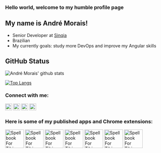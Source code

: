### Hello world, welcome to my humble profile page

## My name is André Morais!
* Senior Developer at [Sinqia][sinqia]
* Brazilian
* My currently goals: study more DevOps and improve my Angular skills

## GitHub Status

![André Morais' github stats](https://github-readme-stats.vercel.app/api?username=moraisandre&show_icons=true&hide_border=true&theme=vue)

[![Top Langs](https://github-readme-stats.vercel.app/api/top-langs/?username=moraisandre&layout=compact&theme=vue&hide_border=true)](https://github.com/moraisandre)

### Connect with me:

[<img alt="Website" width="22px" src="http://moraisandre.com/wp-content/uploads/2017/10/dr-logo-squared.png" />][website]
[<img alt="Twitter" width="22px" src="https://simpleicons.org/icons/twitter.svg" sytle="svg {fill: #333}"/>][twitter]
[<img alt="Stack Overflow" width="22px" src="https://simpleicons.org/icons/stackoverflow.svg" />][stackoverflow]
[<img alt="Stack Overflow" width="22px" src="https://static.sketchfab.com/img/press/logos/logo-black.png" />][sketchlab]

### Here is some of my published apps and Chrome extensions:

[<img alt="Spellbook For Tibia" width="60px" src="http://moraisandre.com/wp-content/uploads/2017/10/Icon-60@3x-e1506997614495.png" />][spellbookApp]
[<img alt="Spellbook For Tibia" width="60px" src="http://moraisandre.com/wp-content/uploads/2017/10/152-1-e1506997625335.png" />][gatryApp]
[<img alt="Spellbook For Tibia" width="60px" src="http://moraisandre.com/wp-content/uploads/2017/04/ssu_icon-150x150.jpeg" />][saintApp]
[<img alt="Spellbook For Tibia" width="60px" src="http://moraisandre.com/wp-content/uploads/2017/04/tbook_icon-150x150.png" />][tbookApp]
[<img alt="Spellbook For Tibia" width="60px" src="http://moraisandre.com/wp-content/uploads/2017/11/icon128.png" />][nSteveBallmerChrome]
[<img alt="Spellbook For Tibia" width="60px" src="http://moraisandre.com/wp-content/uploads/2017/11/rashid_icon_store.png" />][rashidChrome]
[<img alt="Spellbook For Tibia" width="60px" src="http://moraisandre.com/wp-content/uploads/2018/09/gatry_icon128.png" />][gatryChrome]


[website]: http://moraisandre.com/
[twitter]: https://twitter.com/moraisandre
[stackoverflow]: https://stackoverflow.com/users/3475929/moraisandre
[sketchlab]: https://sketchfab.com/moraisandre
[sinqia]: https://www.sinqia.com.br/

[spellbookApp]: https://apps.apple.com/us/app/spellbook-for-tibia/id948790782
[gatryApp]: https://itunes.apple.com/us/app/gatry-app/id1101032405
[saintApp]: https://itunes.apple.com/us/app/saint-seiya-universe/id866105692
[tbookApp]: https://itunes.apple.com/us/app/t-book-for-tibia/id725234533

[nSteveBallmerChrome]: https://chrome.google.com/webstore/detail/nsteveballmer/gehfhnephngekdnodedkeoegelcdkjna
[rashidChrome]: https://chrome.google.com/webstore/detail/where-is-rashid/ghgafdfdafeebkdahbjpinndhombknol
[gatryChrome]: https://chrome.google.com/webstore/detail/gatry-night-mode/biikdmnllamcecdchhjgiiaakjnmaoma